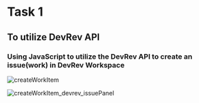 # Task 1 
## To utilize DevRev API

### Using JavaScript to utilize the DevRev API to create an issue(work) in DevRev Workspace
![createWorkItem](https://github.com/Febiecode/DevRev-Hello-World-Snap-in/assets/93641901/2ab1b6fe-2317-4985-9819-d6c55e1c1361)

![createWorkItem_devrev_issuePanel](https://github.com/Febiecode/DevRev-Hello-World-Snap-in/assets/93641901/4fcec5c9-fb1c-481b-8f05-769e2071c9ea)
